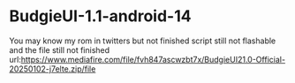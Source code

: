# BudgieUI-1.1-android-14
You may know my rom in twitters but not finished script still not flashable and the file still not finished 
url:https://www.mediafire.com/file/fvh847ascwzbt7x/BudgieUI21.0-Official-20250102-j7elte.zip/file

